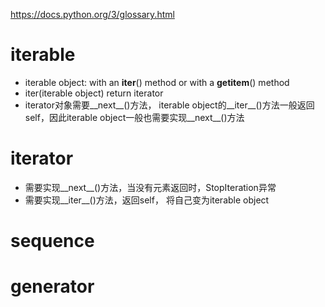 
https://docs.python.org/3/glossary.html

# iterable
- iterable object: with an __iter__() method or with a __getitem__() method
- iter(iterable object) return iterator
- iterator对象需要__next__()方法， iterable object的__iter__()方法一般返回self，因此iterable object一般也需要实现__next__()方法

# iterator
- 需要实现__next__()方法，当没有元素返回时，StopIteration异常
- 需要实现__iter__()方法，返回self， 将自己变为iterable object

# sequence

# generator